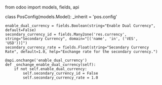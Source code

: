 from odoo import models, fields, api

class PosConfig(models.Model):
    _inherit = 'pos.config'

    enable_dual_currency = fields.Boolean(string="Enable Dual Currency", default=False)
    secondary_currency_id = fields.Many2one('res.currency', string="Secondary Currency", domain="[('name', 'in', ('VES', 'USD'))]")
    secondary_currency_rate = fields.Float(string="Secondary Currency Rate", default=1.0, help="Exchange rate for the secondary currency.")

    @api.onchange('enable_dual_currency')
    def _onchange_enable_dual_currency(self):
        if not self.enable_dual_currency:
            self.secondary_currency_id = False
            self.secondary_currency_rate = 1.0
